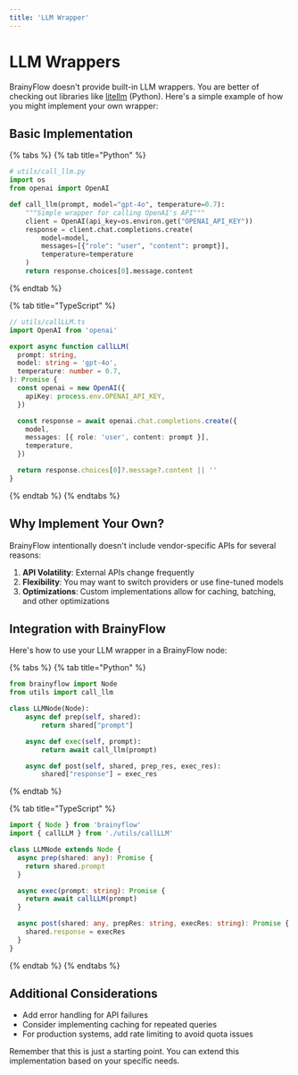 ```yaml
---
title: 'LLM Wrapper'
---
```


# LLM Wrappers

BrainyFlow doesn't provide built-in LLM wrappers.
You are better of checking out libraries like [litellm](https://github.com/BerriAI/litellm) (Python).
Here's a simple example of how you might implement your own wrapper:

## Basic Implementation

{% tabs %}
{% tab title="Python" %}

```python
# utils/call_llm.py
import os
from openai import OpenAI

def call_llm(prompt, model="gpt-4o", temperature=0.7):
    """Simple wrapper for calling OpenAI's API"""
    client = OpenAI(api_key=os.environ.get("OPENAI_API_KEY"))
    response = client.chat.completions.create(
        model=model,
        messages=[{"role": "user", "content": prompt}],
        temperature=temperature
    )
    return response.choices[0].message.content
```

{% endtab %}

{% tab title="TypeScript" %}

```typescript
// utils/callLLM.ts
import OpenAI from 'openai'

export async function callLLM(
  prompt: string,
  model: string = 'gpt-4o',
  temperature: number = 0.7,
): Promise {
  const openai = new OpenAI({
    apiKey: process.env.OPENAI_API_KEY,
  })

  const response = await openai.chat.completions.create({
    model,
    messages: [{ role: 'user', content: prompt }],
    temperature,
  })

  return response.choices[0]?.message?.content || ''
}
```

{% endtab %}
{% endtabs %}

## Why Implement Your Own?

BrainyFlow intentionally doesn't include vendor-specific APIs for several reasons:

1. **API Volatility**: External APIs change frequently
2. **Flexibility**: You may want to switch providers or use fine-tuned models
3. **Optimizations**: Custom implementations allow for caching, batching, and other optimizations

## Integration with BrainyFlow

Here's how to use your LLM wrapper in a BrainyFlow node:

{% tabs %}
{% tab title="Python" %}

```python
from brainyflow import Node
from utils import call_llm

class LLMNode(Node):
    async def prep(self, shared):
        return shared["prompt"]

    async def exec(self, prompt):
        return await call_llm(prompt)

    async def post(self, shared, prep_res, exec_res):
        shared["response"] = exec_res
```

{% endtab %}

{% tab title="TypeScript" %}

```typescript
import { Node } from 'brainyflow'
import { callLLM } from './utils/callLLM'

class LLMNode extends Node {
  async prep(shared: any): Promise {
    return shared.prompt
  }

  async exec(prompt: string): Promise {
    return await callLLM(prompt)
  }

  async post(shared: any, prepRes: string, execRes: string): Promise {
    shared.response = execRes
  }
}
```

{% endtab %}
{% endtabs %}

## Additional Considerations

- Add error handling for API failures
- Consider implementing caching for repeated queries
- For production systems, add rate limiting to avoid quota issues

Remember that this is just a starting point. You can extend this implementation based on your specific needs.
